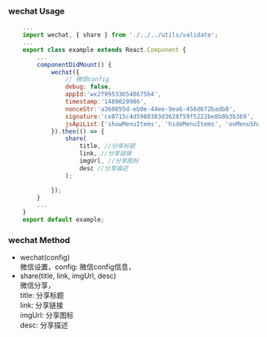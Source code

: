 ### wechat Usage

```jsx
    ...
    import wechat, { share } from './../../utils/validate';
    ...
    export class example extends React.Component {
        ...
		componentDidMount() {
			wechat({
				// 微信config
				debug: false,
				appId:'wx2f995336548675b4',
				timestamp:'1489029986',
				nonceStr:'a360855d-eb0e-44ee-9ea6-456d672badb8',
				signature:'ce8715c4d5980383d3628f59f5222be8b0b3b369',
				jsApiList:['showMenuItems', 'hideMenuItems', 'onMenuShareTimeline'...]
			}).then(() => {
				share(
					title, //分享标题
					link, //分享链接
					imgUrl, //分享图标
					desc //分享描述
				);

			});
		}
        ...
    }
    export default example;
```
### wechat Method
- wechat(config)    
微信设置，config: 微信config信息，
- share(title, link, imgUrl, desc)  
微信分享，     
title: 分享标题     
link: 分享链接      
imgUrl: 分享图标	  	
desc: 分享描述     
